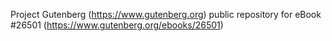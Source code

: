 Project Gutenberg (https://www.gutenberg.org) public repository for eBook #26501 (https://www.gutenberg.org/ebooks/26501)
